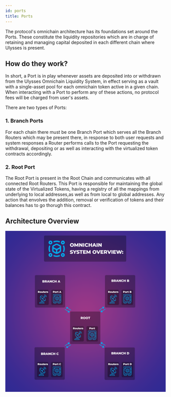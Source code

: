 ```yaml
---
id: ports
title: Ports
---
```


[//]: # (TODO: create some segway into the Ports and Virtual Liquidity sections, making use of some links to respenctive docs pages)
[//]: # (TODO: Add better examples)


The protocol's omnichain architecture has its foundations set around the Ports. These constitute the liquidity repositories which are in charge of retaining and managing capital deposited in each different chain where Ulysses is present.

## How do they work?

In short, a Port is in play whenever assets are deposited into or withdrawn from the Ulysses Omnichain Liquidity System, in effect serving as a vault with a single-asset pool for each omnichain token active in a given chain. When interacting with a Port to perform any of these actions, no protocol fees will be charged from user's assets.   

There are two types of Ports:

### 1. Branch Ports
For each chain there must be one Branch Port which serves all the Branch Routers which may be present there, in response to both user requests and system responses a Router performs calls to the Port requesting the withdrawal, depositing or as well as interacting with the virtualized token contracts accordingly.

### 2. Root Port
The Root Port is present in the Root Chain and communicates with all connected Root Routers. This Port is responsible for maintaining the global state of the Virtualized Tokens, having a registry of all the mappings from underlying to local addresses,as well as from local to global addresses. Any action that envolves the addition, removal or verification of tokens and their balances has to go thorugh this contract.

## Architecture Overview

![Omnichain_Architecture](./images/Ulysses_Omnichain_Layout.png)

